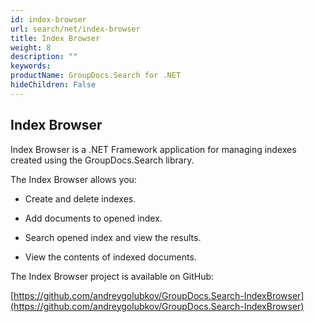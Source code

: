 ```yaml
---
id: index-browser
url: search/net/index-browser
title: Index Browser
weight: 8
description: ""
keywords: 
productName: GroupDocs.Search for .NET
hideChildren: False
---
```

## Index Browser

Index Browser is a .NET Framework application for managing indexes created using the GroupDocs.Search library.

The Index Browser allows you:

- Create and delete indexes.

- Add documents to opened index.

- Search opened index and view the results.

- View the contents of indexed documents.

The Index Browser project is available on GitHub:

[https://github.com/andreygolubkov/GroupDocs.Search-IndexBrowser](https://github.com/andreygolubkov/GroupDocs.Search-IndexBrowser)

